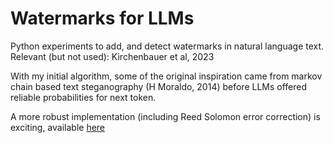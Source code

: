 # Watermarks for LLMs
Python experiments to add, and detect watermarks in natural language text.
Relevant (but not used): Kirchenbauer et al, 2023

With my initial algorithm, some of the original inspiration came from markov chain based text steganography (H Moraldo, 2014) before LLMs offered reliable probabilities for next token.

A more robust implementation (including Reed Solomon error correction) is exciting, available [here](https://github.com/jfairoze/publicly-detectable-watermark)
